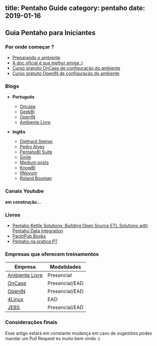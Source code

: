 title: Pentaho Guide
category: pentaho
date: 2019-01-16
------------------------------------

## Guia Pentaho para Iniciantes

### Por onde começar ?
- [Preparando o ambiente](#/blog/trilha-pentaho-init/2018/trilha-1-overview-prepare)
- [A doc oficial é sua melhor amiga :)](https://help.pentaho.com/Documentation/)
- [Curso gratuito OnCase de configuração do ambiente ](https://treinamentos.oncase.com.br/p/pentaho-install-config)
- [Curso gratuito OpenIN de configuração do ambiente ](https://ead.openin.com.br/curso/preparacao-ambiente-versao-8/)

### Blogs

- **Português**

  - [Oncase](http://blog.oncase.com.br/)
  - [GeekBI](https://geekbi.wordpress.com/)
  - [OpenIN](https://openin.com.br/blog/)
  - [Ambiente Livre](http://blogs.ambientelivre.com.br)

- **Inglês**

  - [Diethard Steiner](http://diethardsteiner.github.io/list.html)
  - [Pedro Alves](http://pedroalves-bi.blogspot.com/)
  - [PentahoBI Suite](http://pentaho-bi-suite.blogspot.com/)
  - [Smile](http://blog.smile.fr/Pentaho)
  - [Medium posts](https://medium.com/search?q=pentaho)
  - [KnowBI](http://blog.know.bi/tag/pentaho-data-integration)
  - [ItNovum](https://it-novum.com/blog/category/business-intelligence)
  - [Roland Bouman](http://rpbouman.blogspot.com/)


### Canais Youtube

**em construção...**

### Livros
- [Pentaho Kettle Solutions: Building Open Source ETL Solutions with Pentaho Data Integration](https://www.wiley.com/en-us/Pentaho+Kettle+Solutions%3A+Building+Open+Source+ETL+Solutions+with+Pentaho+Data+Integration-p-9780470947524)
- [PacktPub Books](https://search.packtpub.com/?query=pentaho&refinementList%5Breleased%5D%5B0%5D=Available)
- [Pentaho na pratica PT](https://www.amazon.com.br/Pentaho-na-Pr%C3%A1tica-Segunda-Edi%C3%A7%C3%A3o-ebook/dp/B00CEQFDU0/ref=sr_1_1?__mk_pt_BR=%C3%85M%C3%85%C5%BD%C3%95%C3%91&keywords=pentaho&qid=1549126066&sr=8-1)


### Empresas que oferecem treinamentos 

Empresa | Modalidades 
--- | --- 
[Ambiente Livre](http://www.ambientelivre.com.br/) | Presencial 
[OnCase](https://treinamentos.oncase.com.br/) | Presencial/EAD 
[OpenIN](https://openin.com.br/) | Presencial/EAD 
[4Linux](https://www.4linux.com.br/curso/business-intelligence-com-pentaho) | EAD
[JEBS](http://www.jebsweb.com.br) | Presencial/EAD

### Considerações finais
Esse artigo estará em constante mudança em caso de sugestões podes mandar um Pull Request es muito bem vindo :)
